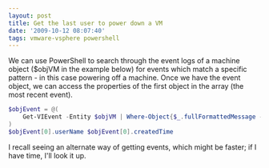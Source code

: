 ```yaml
---
layout: post
title: Get the last user to power down a VM
date: '2009-10-12 08:07:40'
tags: vmware-vsphere powershell
---
```



We can use PowerShell to search through the event logs of a machine object ($objVM in the example below) for events which match a specific pattern  - in this case powering off a machine. Once we have the event object, we can access the properties of the first object in the array (the most recent event).


```powershell
$objEvent = @(
    Get-VIEvent -Entity $objVM | Where-Object{$_.fullFormattedMessage -like"Task: Power off Virtual Machine"}
)
$objEvent[0].userName $objEvent[0].createdTime
```

I recall seeing an alternate way of getting events, which might be faster; if I have time, I'll look it up.


